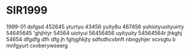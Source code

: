 # SIR1999
1999-01
dsfgsd
452645
yturtyu
43456
yuity6u
467456
yuhiotyuoityuirty
54645645
'ghjhtyr
54564
uiotyui
56456456
uyityuity
54564564r
jhkghj
54654
dfgdfg
dfh
dfg
jh
fghjghkjty
sdfsdhcvbnft
nbngyhjer
xcvsgtu
b mnfgyurt
cxvberywseerg
